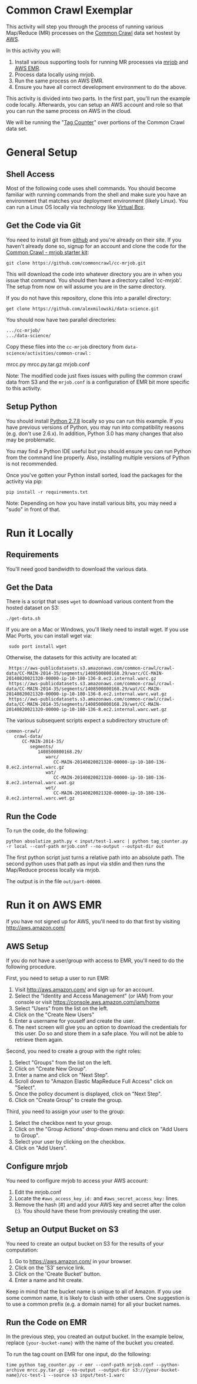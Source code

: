 # Common Crawl Exemplar #

This activity will step you through the process of running various Map/Reduce (MR) processes 
on the [Common Crawl](http://commoncrawl.org/) data set hostest by [AWS](http://aws.amazon.com).

In this activity you will:

  1. Install various supporting tools for running MR processes via [mrjob](https://github.com/Yelp/mrjob) and [AWS EMR](http://aws.amazon.com/elasticmapreduce/).
  2. Process data locally using mrjob.
  3. Run the same process on AWS EMR.
  4. Ensure you have all correct development environment to do the above.
  
This activity is divided into two parts.  In the first part, you'll run the example code locally.  Afterwards, you can setup an AWS account and role so that you can run the same 
process on AWS in the cloud.

We will be running the "[Tag Counter](https://github.com/commoncrawl/cc-mrjob#running-the-code)" over portions of the Common Crawl data set.
  
# General Setup #

## Shell Access ##

Most of the following code uses shell commands.  You should become familiar with running commands from the shell and make sure you have an environment that
matches your deployment environment (likely Linux).  You can run a Linux OS locally via technology like [Virtual Box](https://www.virtualbox.org).

## Get the Code via Git ##

You need to install git from [github](http://github.com) and you're already on their site.  If you haven't already done so, signup for an account and clone the 
code for the [Common Crawl - mrjob starter kit](https://github.com/commoncrawl/cc-mrjob):

    git clone https://github.com/commoncrawl/cc-mrjob.git

This will download the code into whatever directory you are in when you issue that command.  You should then have a directory called 'cc-mrjob'.  The setup from now on 
will assume you are in the same directory.

If you do not have this repository, clone this into a parallel directory:

    get clone https://github.com/alexmilowski/data-science.git
   
You should now have two parallel directories:

    .../cc-mrjob/
    .../data-science/
   
Copy these files into the `cc-mrjob` directory from `data-science/activities/common-crawl` :

   mrcc.py
   mrcc.py.tar.gz
   mrjob.conf
   
Note: The modified code just fixes issues with pulling the common crawl data from S3 and the `mrjob.conf` is a configuration of EMR bit more specific to this activity.


## Setup Python ##

You should install [Python 2.7.8](https://www.python.org/download/releases/2.7.8/) locally so you can run this example.  If you have previous versions 
of Python, you may run into compatibility reasons (e.g. don't use 2.6.x).  In addition, Python 3.0 has many changes that also may be problematic.

You may find a Python IDE useful but you should ensure you can run Python from the command line properly.  Also, installing multiple versions of Python is not recommended.

Once you've gotten your Python install sorted, load the packages for the activity via pip:

    pip install -r requirements.txt
   
Note: Depending on how you have install various bits, you may need a "sudo" in front of that.

# Run it Locally #

## Requirements ##

You'll need good bandwidth to download the various data.

## Get the Data ##

There is a script that uses `wget` to download various content from the hosted dataset on S3:

    ./get-data.sh
    
 If you are on a Mac or Windows, you'll likely need to install wget.  If you use Mac Ports, you can install wget via:
 
     sudo port install wget
     
 Otherwise, the datasets for this activity are located at:
 
     https://aws-publicdatasets.s3.amazonaws.com/common-crawl/crawl-data/CC-MAIN-2014-35/segments/1408500800168.29/warc/CC-MAIN-20140820021320-00000-ip-10-180-136-8.ec2.internal.warc.gz
     https://aws-publicdatasets.s3.amazonaws.com/common-crawl/crawl-data/CC-MAIN-2014-35/segments/1408500800168.29/wat/CC-MAIN-20140820021320-00000-ip-10-180-136-8.ec2.internal.warc.wat.gz
     https://aws-publicdatasets.s3.amazonaws.com/common-crawl/crawl-data/CC-MAIN-2014-35/segments/1408500800168.29/wet/CC-MAIN-20140820021320-00000-ip-10-180-136-8.ec2.internal.warc.wet.gz

The various subsequent scripts expect a subdirectory structure of:

    common-crawl/
       crawl-data/
          CC-MAIN-2014-35/
             segments/
                1408500800168.29/
                   warc/
                      CC-MAIN-20140820021320-00000-ip-10-180-136-8.ec2.internal.warc.gz
                   wat/
                      CC-MAIN-20140820021320-00000-ip-10-180-136-8.ec2.internal.warc.wat.gz
                   wet/
                      CC-MAIN-20140820021320-00000-ip-10-180-136-8.ec2.internal.warc.wet.gz

## Run the Code ##

To run the code, do the following:

    python absolutize_path.py < input/test-1.warc | python tag_counter.py -r local --conf-path mrjob.conf --no-output --output-dir out

The first python script just turns a relative path into an absolute path.  The second python uses that path as input via stdin and then runs the Map/Reduce process locally via mrjob.

The output is in the file `out/part-00000`.

    
# Run it on AWS EMR #

If you have not signed up for AWS, you'll need to do that first by visiting http://aws.amazon.com/

## AWS Setup ##

If you do not have a user/group with access to EMR, you'll need to do the following procedure.

First, you need to setup a user to run EMR:

 1. Visit http://aws.amazon.com/ and sign up for an account.
 2. Select the "Identity and Access Management" (or IAM) from your console or visit https://console.aws.amazon.com/iam/home
 3. Select "Users" from the list on the left.
 3. Click on the "Create New Users"
 4. Enter a username for youself and create the user.
 5. The next screen will give you an option to download the credentials for this user.  Do so and store them in a safe place.  You will not be able to retrieve them again.

Second, you need to create a group with the right roles:

 1. Select "Groups" from the list on the left.
 2. Click on "Create New Group".
 3. Enter a name and click on "Next Step".
 4. Scroll down to "Amazon Elastic MapReduce Full Access" click on "Select".
 5. Once the policy document is displayed, click on "Next Step".
 6. Click on "Create Group" to create the group.
 
Third, you need to assign your user to the group:

 1. Select the checkbox next to your group.
 2. Click on the "Group Actions" drop-down menu and click on "Add Users to Group".
 3. Select your user by clicking on the checkbox.
 4. Click on "Add Users".

## Configure mrjob ##

You need to configure mrjob to access your AWS account:

   1. Edit the mrjob.conf
   2. Locate the `#aws_access_key_id:` and `#aws_secret_access_key:` lines.
   3. Remove the hash (#) and add your AWS key and secret after the colon (:).  You should have these from previously creating the user.
   
## Setup an Output Bucket on S3 ##

You need to create an output bucket on S3 for the results of your computation:

   1. Go to https://aws.amazon.com/ in your browser.
   2. Click on the 'S3' service link.
   3. Click on the 'Create Bucket' button.
   4. Enter a name and hit create.
   
Keep in mind that the bucket name is unique to all of Amazon.  If you use some common name, it is likely to clash with other 
users.  One suggestion is to use a common prefix (e.g. a domain name) for all your bucket names.

## Run the Code on EMR ##

In the previous step, you created an output bucket.  In the example below, replace `{your-bucket-name}` with the name of the bucket you created.

To run the tag count on EMR for one input, do the following:

    time python tag_counter.py -r emr --conf-path mrjob.conf --python-archive mrcc.py.tar.gz --no-output --output-dir s3://{your-bucket-name}/cc-test-1 --source s3 input/test-1.warc
